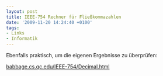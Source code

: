```yaml
---
layout: post
title: IEEE-754 Rechner für Fließkommazahlen
date: '2009-11-20 14:24:40 +0100'
tags:
- Links
- Informatik
---
```

<p>Ebenfalls praktisch, um die eigenen Ergebnisse zu überprüfen:</p>
<p><a href="http://babbage.cs.qc.edu/IEEE-754/Decimal.html">babbage.cs.qc.edu/IEEE-754/Decimal.html</a></p>
